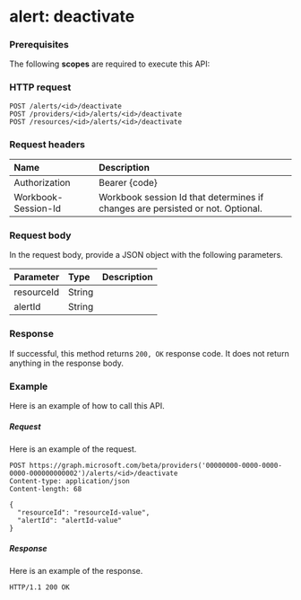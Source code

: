 # alert: deactivate


### Prerequisites
The following **scopes** are required to execute this API: 
### HTTP request
<!-- { "blockType": "ignored" } -->
```http
POST /alerts/<id>/deactivate
POST /providers/<id>/alerts/<id>/deactivate
POST /resources/<id>/alerts/<id>/deactivate

```
### Request headers
| Name       | Description|
|:---------------|:----------|
| Authorization  | Bearer {code}|
| Workbook-Session-Id  | Workbook session Id that determines if changes are persisted or not. Optional.|

### Request body
In the request body, provide a JSON object with the following parameters.

| Parameter	   | Type	|Description|
|:---------------|:--------|:----------|
|resourceId|String||
|alertId|String||

### Response
If successful, this method returns `200, OK` response code. It does not return anything in the response body.

### Example
Here is an example of how to call this API.
##### Request
Here is an example of the request.
<!-- {
  "blockType": "request",
  "name": "alert_deactivate"
}-->
```http
POST https://graph.microsoft.com/beta/providers('00000000-0000-0000-0000-000000000002')/alerts/<id>/deactivate
Content-type: application/json
Content-length: 68

{
  "resourceId": "resourceId-value",
  "alertId": "alertId-value"
}
```

##### Response
Here is an example of the response. 
<!-- {
  "blockType": "response",
  "truncated": true,
  "@odata.type": "microsoft.graph.None"
} -->
```http
HTTP/1.1 200 OK
```

<!-- uuid: 8fcb5dbc-d5aa-4681-8e31-b001d5168d79
2015-10-25 14:57:30 UTC -->
<!-- {
  "type": "#page.annotation",
  "description": "alert: deactivate",
  "keywords": "",
  "section": "documentation",
  "tocPath": ""
}-->